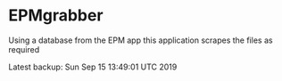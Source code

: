 # EPMgrabber
Using a database from the EPM app this application scrapes the files as required


Latest backup: Sun Sep 15 13:49:01 UTC 2019
